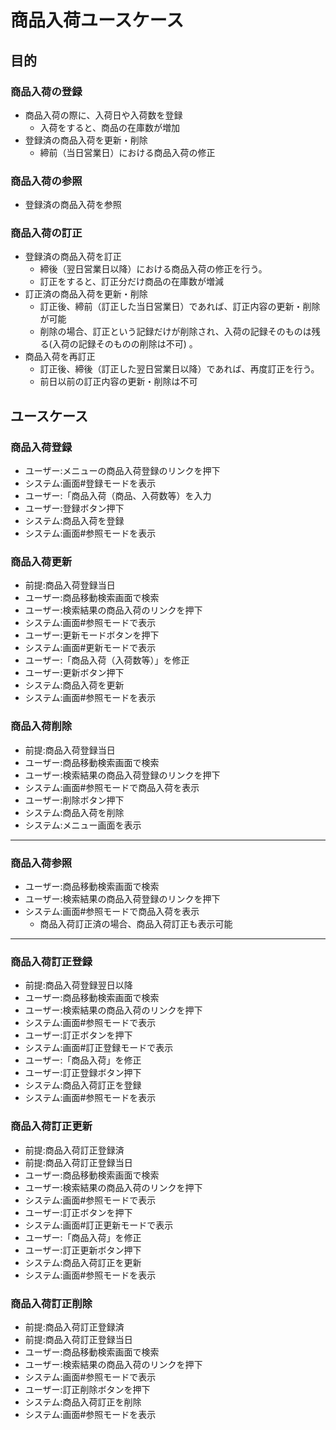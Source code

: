 # 商品入荷ユースケース

## 目的

### 商品入荷の登録

- 商品入荷の際に、入荷日や入荷数を登録
  - 入荷をすると、商品の在庫数が増加
- 登録済の商品入荷を更新・削除
  - 締前（当日営業日）における商品入荷の修正

### 商品入荷の参照

- 登録済の商品入荷を参照

### 商品入荷の訂正

- 登録済の商品入荷を訂正
  - 締後（翌日営業日以降）における商品入荷の修正を行う。
  - 訂正をすると、訂正分だけ商品の在庫数が増減
- 訂正済の商品入荷を更新・削除
  - 訂正後、締前（訂正した当日営業日）であれば、訂正内容の更新・削除が可能
  - 削除の場合、訂正という記録だけが削除され、入荷の記録そのものは残る(入荷の記録そのものの削除は不可)  。
- 商品入荷を再訂正
  - 訂正後、締後（訂正した翌日営業日以降）であれば、再度訂正を行う。
  - 前日以前の訂正内容の更新・削除は不可

## ユースケース

### 商品入荷登録

- ユーザー:メニューの商品入荷登録のリンクを押下
- システム:画面#登録モードを表示
- ユーザー:「商品入荷（商品、入荷数等）を入力
- ユーザー:登録ボタン押下
- システム:商品入荷を登録
- システム:画面#参照モードを表示

### 商品入荷更新

- 前提:商品入荷登録当日
- ユーザー:商品移動検索画面で検索
- ユーザー:検索結果の商品入荷のリンクを押下
- システム:画面#参照モードで表示
- ユーザー:更新モードボタンを押下
- システム:画面#更新モードで表示
- ユーザー:「商品入荷（入荷数等）」を修正
- ユーザー:更新ボタン押下
- システム:商品入荷を更新
- システム:画面#参照モードを表示

### 商品入荷削除

- 前提:商品入荷登録当日
- ユーザー:商品移動検索画面で検索
- ユーザー:検索結果の商品入荷登録のリンクを押下
- システム:画面#参照モードで商品入荷を表示
- ユーザー:削除ボタン押下
- システム:商品入荷を削除
- システム:メニュー画面を表示

***

### 商品入荷参照

- ユーザー:商品移動検索画面で検索
- ユーザー:検索結果の商品入荷登録のリンクを押下
- システム:画面#参照モードで商品入荷を表示
  - 商品入荷訂正済の場合、商品入荷訂正も表示可能

***

### 商品入荷訂正登録

- 前提:商品入荷登録翌日以降
- ユーザー:商品移動検索画面で検索
- ユーザー:検索結果の商品入荷のリンクを押下
- システム:画面#参照モードで表示
- ユーザー:訂正ボタンを押下
- システム:画面#訂正登録モードで表示
- ユーザー:「商品入荷」を修正
- ユーザー:訂正登録ボタン押下
- システム:商品入荷訂正を登録
- システム:画面#参照モードを表示

### 商品入荷訂正更新

- 前提:商品入荷訂正登録済
- 前提:商品入荷訂正登録当日
- ユーザー:商品移動検索画面で検索
- ユーザー:検索結果の商品入荷のリンクを押下
- システム:画面#参照モードで表示
- ユーザー:訂正ボタンを押下
- システム:画面#訂正更新モードで表示
- ユーザー:「商品入荷」を修正
- ユーザー:訂正更新ボタン押下
- システム:商品入荷訂正を更新
- システム:画面#参照モードを表示

### 商品入荷訂正削除

- 前提:商品入荷訂正登録済
- 前提:商品入荷訂正登録当日
- ユーザー:商品移動検索画面で検索
- ユーザー:検索結果の商品入荷のリンクを押下
- システム:画面#参照モードで表示
- ユーザー:訂正削除ボタンを押下
- システム:商品入荷訂正を削除
- システム:画面#参照モードを表示
